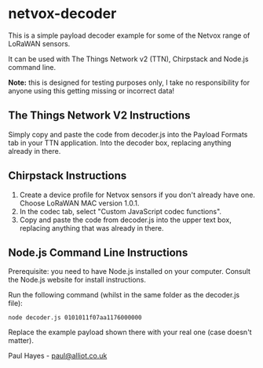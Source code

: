# netvox-decoder

This is a simple payload decoder example for some of the Netvox range of LoRaWAN sensors.

It can be used with The Things Network v2 (TTN), Chirpstack and Node.js command line.

**Note:** this is designed for testing purposes only, I take no responsibility for anyone using this getting missing or incorrect data!


## The Things Network V2 Instructions

Simply copy and paste the code from decoder.js into the Payload Formats tab in your TTN application. Into the decoder box, replacing anything already in there.

## Chirpstack Instructions

1. Create a device profile for Netvox sensors if you don't already have one. Choose LoRaWAN MAC version 1.0.1.
1. In the codec tab, select "Custom JavaScript codec functions".
1. Copy and paste the code from decoder.js into the upper text box, replacing anything that was already in there.

## Node.js Command Line Instructions

Prerequisite: you need to have Node.js installed on your computer. Consult the Node.js website for install instructions.

Run the following command (whilst in the same folder as the decoder.js file):

```node decoder.js 0101011f07aa1176000000```

Replace the example payload shown there with your real one (case doesn't matter).

Paul Hayes - paul@alliot.co.uk